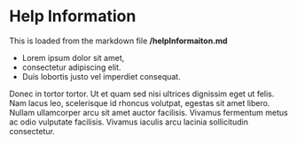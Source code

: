 # Help Information

This is loaded from the markdown file **/helpInformaiton.md**

- Lorem ipsum dolor sit amet, 
- consectetur adipiscing elit. 
- Duis lobortis justo vel imperdiet consequat. 

Donec in tortor tortor. Ut et quam sed nisi ultrices dignissim eget ut felis. Nam lacus leo, scelerisque id rhoncus volutpat, egestas sit amet libero. Nullam ullamcorper arcu sit amet auctor facilisis. Vivamus fermentum metus ac odio vulputate facilisis. Vivamus iaculis arcu lacinia sollicitudin consectetur.